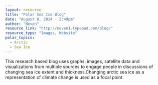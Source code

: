 ```yaml
---
layout: resource
title: "Polar Sea Ice Blog"
date: "August 8, 2014 - 2:49pm"
author: "Neven"
resource_link: "http://neven1.typepad.com/blog/"
resource_type: "Images, Website"
polar_topics:
  - Arctic
  - Sea Ice
---
```


This research based blog uses graphs, images, satellite data and visualizations from multiple sources to engage people in discussions of changing sea ice extent and thickness.Changing arctic sea ice as a representation of climate change is used as a focal point.